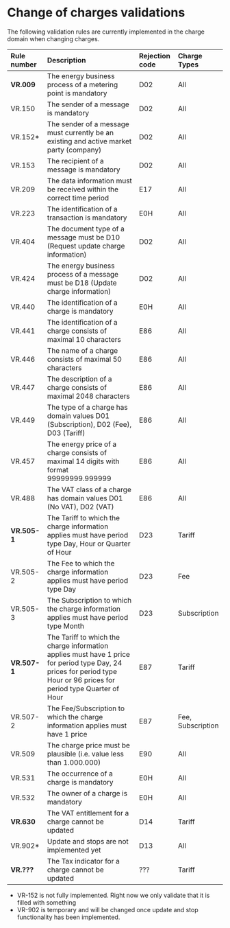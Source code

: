# Change of charges validations

The following validation rules are currently implemented in the charge domain when changing charges.

|**Rule number**|**Description**|**Rejection code**|**Charge Types**|
|:-|:-|:-|:-|
|**VR.009**|The energy business process of a metering point is mandatory|D02|All|
|VR.150|The sender of a message is mandatory|D02|All|
|VR.152*|The sender of a message must currently be an existing and active market party (company)|D02|All|
|VR.153|The recipient of a message is mandatory|D02|All|
|VR.209|The data information must be received within the correct time period|E17|All|
|VR.223|The identification of a transaction is mandatory|E0H|All|
|VR.404|The document type of a message must be D10 (Request update charge information)|D02|All|
|VR.424|The energy business process of a message must be D18 (Update charge information)|D02|All|
|VR.440|The identification of a charge is mandatory|E0H|All|
|VR.441|The identification of a charge consists of maximal 10 characters|E86|All|
|VR.446|The name of a charge consists of maximal 50 characters|E86|All|
|VR.447|The description of a charge consists of maximal 2048 characters|E86|All|
|VR.449|The type of a charge has domain values D01 (Subscription), D02 (Fee), D03 (Tariff)|E86|All|
|VR.457|The energy price of a charge consists of maximal 14 digits with format 99999999.999999|E86|All|
|VR.488|The VAT class of a charge has domain values D01 (No VAT), D02 (VAT)|E86|All|
|**VR.505-1**|The Tariff to which the charge information applies must have period type Day, Hour or Quarter of Hour|D23|Tariff|
|VR.505-2|The Fee to which the charge information applies must have period type Day|D23|Fee|
|VR.505-3|The Subscription to which the charge information applies must have period type Month|D23|Subscription|
|**VR.507-1**|The Tariff to which the charge information applies must have 1 price for period type Day, 24 prices for period type Hour or 96 prices for period type Quarter of Hour|E87|Tariff|
|VR.507-2|The Fee/Subscription to which the charge information applies must have 1 price|E87|Fee, Subscription|
|VR.509|The charge price must be plausible (i.e. value less than 1.000.000)|E90|All|
|VR.531|The occurrence of a charge is mandatory|E0H|All|
|VR.532|The owner of a charge is mandatory|E0H|All|
|**VR.630**|The VAT entitlement for a charge cannot be updated|D14|Tariff|
|VR.902*|Update and stops are not implemented yet|D13|All|
|**VR.???**|The Tax indicator for a charge cannot be updated|???|Tariff|

* VR-152 is not fully implemented. Right now we only validate that it is filled with something
* VR-902 is temporary and will be changed once update and stop functionality has been implemented.